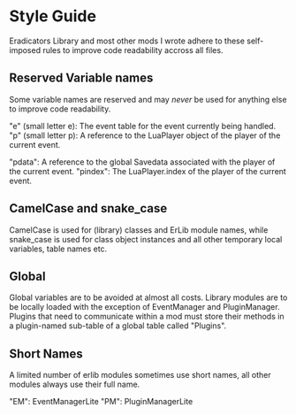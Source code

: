 ﻿# Style Guide

  Eradicators Library and most other mods I wrote adhere to these
  self-imposed rules to improve code readability accross all files.

## Reserved Variable names

  Some variable names are reserved and may _never_ be used for
  anything else to improve code readability.
  
  "e" (small letter e): The event table for the event currently being handled.
  "p" (small letter p): A reference to the LuaPlayer object of the player of the current event.
  
  "pdata": A reference to the global Savedata associated with the player of the current event.
  "pindex": The LuaPlayer.index of the player of the current event.

## CamelCase and snake_case

  CamelCase is used for (library) classes and ErLib module names,
  while snake_case is used for class object instances and all other
  temporary local variables, table names etc.
  
## Global

  Global variables are to be avoided at almost all costs. Library
  modules are to be locally loaded with the exception of EventManager
  and PluginManager. Plugins that need to communicate within a mod
  must store their methods in a plugin-named sub-table of a global table
  called "Plugins".

## Short Names
  
  A limited number of erlib modules sometimes use short names,
  all other modules always use their full name.
  
  "EM": EventManagerLite
  "PM": PluginManagerLite
  
  

  